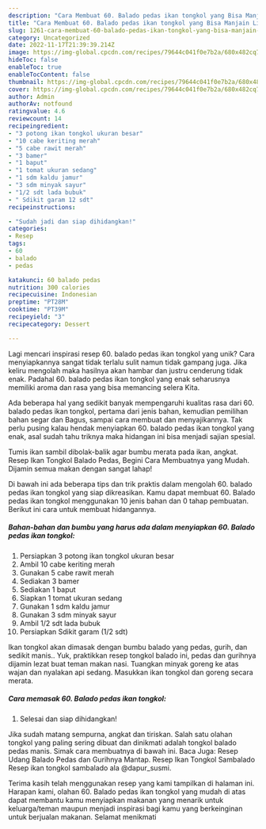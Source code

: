 ```yaml
---
description: "Cara Membuat 60. Balado pedas ikan tongkol yang Bisa Manjain Lidah"
title: "Cara Membuat 60. Balado pedas ikan tongkol yang Bisa Manjain Lidah"
slug: 1261-cara-membuat-60-balado-pedas-ikan-tongkol-yang-bisa-manjain-lidah
category: Uncategorized
date: 2022-11-17T21:39:39.214Z
image: https://img-global.cpcdn.com/recipes/79644c041f0e7b2a/680x482cq70/60-balado-pedas-ikan-tongkol-foto-resep-utama.jpg
hideToc: false
enableToc: true
enableTocContent: false
thumbnail: https://img-global.cpcdn.com/recipes/79644c041f0e7b2a/680x482cq70/60-balado-pedas-ikan-tongkol-foto-resep-utama.jpg
cover: https://img-global.cpcdn.com/recipes/79644c041f0e7b2a/680x482cq70/60-balado-pedas-ikan-tongkol-foto-resep-utama.jpg
author: Admin
authorAv: notfound
ratingvalue: 4.6
reviewcount: 14
recipeingredient:
- "3 potong ikan tongkol ukuran besar"
- "10 cabe keriting merah"
- "5 cabe rawit merah"
- "3 bamer"
- "1 baput"
- "1 tomat ukuran sedang"
- "1 sdm kaldu jamur"
- "3 sdm minyak sayur"
- "1/2 sdt lada bubuk"
- " Sdikit garam 12 sdt"
recipeinstructions:

- "Sudah jadi dan siap dihidangkan!"
categories:
- Resep
tags:
- 60
- balado
- pedas

katakunci: 60 balado pedas 
nutrition: 300 calories
recipecuisine: Indonesian
preptime: "PT28M"
cooktime: "PT39M"
recipeyield: "3"
recipecategory: Dessert

---
```





Lagi mencari inspirasi resep 60. balado pedas ikan tongkol yang unik? Cara menyiapkannya sangat tidak terlalu sulit namun tidak gampang juga. Jika keliru mengolah maka hasilnya akan hambar dan justru cenderung tidak enak. Padahal 60. balado pedas ikan tongkol yang enak seharusnya memiliki aroma dan rasa yang bisa memancing selera Kita.





Ada beberapa hal yang sedikit banyak mempengaruhi kualitas rasa dari 60. balado pedas ikan tongkol, pertama dari jenis bahan, kemudian pemilihan bahan segar dan Bagus, sampai cara membuat dan menyajikannya. Tak perlu pusing kalau hendak menyiapkan 60. balado pedas ikan tongkol yang enak,      asal sudah tahu triknya maka hidangan ini bisa menjadi sajian spesial.














Tumis ikan sambil dibolak-balik agar bumbu merata pada ikan, angkat. Resep Ikan Tongkol Balado Pedas, Begini Cara Membuatnya yang Mudah. Dijamin semua makan dengan sangat lahap!






Di bawah ini ada beberapa tips dan trik praktis dalam mengolah 60. balado pedas ikan tongkol yang siap dikreasikan. Kamu dapat membuat 60. Balado pedas ikan tongkol menggunakan 10 jenis bahan dan 0 tahap pembuatan. Berikut ini cara untuk membuat hidangannya.

<!--inarticleads1-->

##### Bahan-bahan dan bumbu yang harus ada dalam menyiapkan 60. Balado pedas ikan tongkol:

1. Persiapkan 3 potong ikan tongkol ukuran besar
1. Ambil 10 cabe keriting merah
1. Gunakan 5 cabe rawit merah
1. Sediakan 3 bamer
1. Sediakan 1 baput
1. Siapkan 1 tomat ukuran sedang
1. Gunakan 1 sdm kaldu jamur
1. Gunakan 3 sdm minyak sayur
1. Ambil 1/2 sdt lada bubuk
1. Persiapkan  Sdikit garam (1/2 sdt)


Ikan tongkol akan dimasak dengan bumbu balado yang pedas, gurih, dan sedikit manis.. Yuk, praktikkan resep tongkol balado ini, pedas dan gurihnya dijamin lezat buat teman makan nasi. Tuangkan minyak goreng ke atas wajan dan nyalakan api sedang. Masukkan ikan tongkol dan goreng secara merata. 

<!--inarticleads2-->

##### Cara memasak 60. Balado pedas ikan tongkol:


1. Selesai dan siap dihidangkan!

Jika sudah matang sempurna, angkat dan tiriskan. Salah satu olahan tongkol yang paling sering dibuat dan dinikmati adalah tongkol balado pedas manis. Simak cara membuatnya di bawah ini. Baca Juga: Resep Udang Balado Pedas dan Gurihnya Mantap. Resep Ikan Tongkol Sambalado Resep ikan tongkol sambalado ala @dapur_susmi. 

Terima kasih telah menggunakan resep yang kami tampilkan di halaman ini. Harapan kami, olahan 60. Balado pedas ikan tongkol yang mudah di atas dapat membantu kamu menyiapkan makanan yang menarik untuk keluarga/teman maupun menjadi inspirasi bagi kamu yang berkeinginan untuk berjualan makanan. Selamat menikmati
